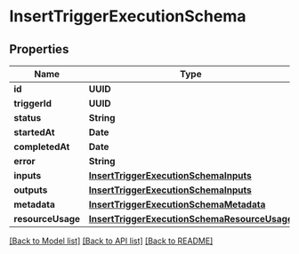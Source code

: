 # InsertTriggerExecutionSchema

## Properties
Name | Type | Description | Notes
------------ | ------------- | ------------- | -------------
**id** | **UUID** |  | [optional] 
**triggerId** | **UUID** |  | 
**status** | **String** |  | 
**startedAt** | **Date** |  | [optional] 
**completedAt** | **Date** |  | [optional] 
**error** | **String** |  | [optional] 
**inputs** | [**InsertTriggerExecutionSchemaInputs**](InsertTriggerExecutionSchemaInputs.md) |  | 
**outputs** | [**InsertTriggerExecutionSchemaInputs**](InsertTriggerExecutionSchemaInputs.md) |  | 
**metadata** | [**InsertTriggerExecutionSchemaMetadata**](InsertTriggerExecutionSchemaMetadata.md) |  | 
**resourceUsage** | [**InsertTriggerExecutionSchemaResourceUsage**](InsertTriggerExecutionSchemaResourceUsage.md) |  | 

[[Back to Model list]](../README.md#documentation-for-models) [[Back to API list]](../README.md#documentation-for-api-endpoints) [[Back to README]](../README.md)


